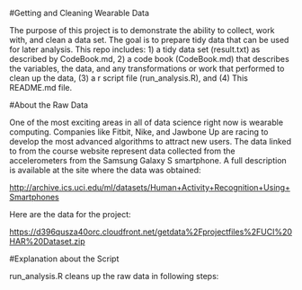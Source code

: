 #Getting and Cleaning Wearable Data

The purpose of this project is to demonstrate the ability to collect, work with, and clean a data set. The goal is to prepare tidy data that can be used for later analysis. This repo includes: 1) a tidy data set (result.txt) as described by CodeBook.md, 2) a code book (CodeBook.md) that describes the variables, the data, and any transformations or work that  performed to clean up the data, (3) a r script file (run_analysis.R), and (4) This README.md file.

#About the Raw Data

One of the most exciting areas in all of data science right now is wearable computing. Companies like Fitbit, Nike, and Jawbone Up are racing to develop the most advanced algorithms to attract new users. The data linked to from the course website represent data collected from the accelerometers from the Samsung Galaxy S smartphone. A full description is available at the site where the data was obtained:

http://archive.ics.uci.edu/ml/datasets/Human+Activity+Recognition+Using+Smartphones

Here are the data for the project:

https://d396qusza40orc.cloudfront.net/getdata%2Fprojectfiles%2FUCI%20HAR%20Dataset.zip

#Explanation about the Script

run_analysis.R cleans up the raw data in following steps:
